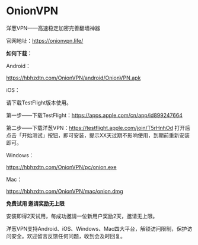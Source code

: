 # OnionVPN
洋葱VPN——高速稳定加密完善翻墙神器

官网地址：https://onionvpn.life/

**如何下载：**

Android：

https://hbhzdtn.com/OnionVPN/android/OnionVPN.apk

iOS：

请下载TestFlight版本使用。

第一步——下载TestFlight：https://apps.apple.com/cn/app/id899247664 

第二步——下载洋葱VPN：https://testflight.apple.com/join/T5rHnhOd 打开后点击「开始测试」按钮，即可安装，提示XX天过期不影响使用，到期前重新安装即可。

Windows：

https://hbhzdtn.com/OnionVPN/pc/onion.exe

Mac：

https://hbhzdtn.com/OnionVPN/mac/onion.dmg

**免费试用 邀请奖励无上限**

安装即得2天试用，每成功邀请一位新用户奖励2天，邀请无上限。

洋葱VPN支持Android、iOS、Windows、Mac四大平台，解锁访问限制，保护访问安全。欢迎留言反馈任何问题，收到会及时回复。
